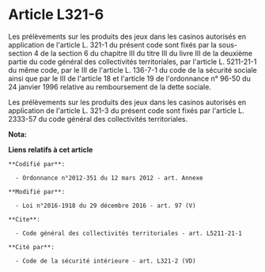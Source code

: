 # Article L321-6

Les prélèvements sur les produits des jeux dans les casinos autorisés en  application de l'article L. 321-1 du présent code
sont fixés par la  sous-section 4 de la section 6 du chapitre III du titre III du livre III  de la deuxième partie du code
général des collectivités territoriales,  par l'article L. 5211-21-1 du même code, par le III de l'article L.  136-7-1 du
code de la sécurité sociale ainsi que par le III de l'article  18 et l'article 19 de l'ordonnance n° 96-50 du 24 janvier 1996
relative  au remboursement de la dette sociale. 

Les  prélèvements sur les produits des jeux dans les casinos autorisés en  application de l'article L. 321-3 du présent code
sont fixés par  l'article L. 2333-57 du code général des collectivités territoriales.

**Nota:**



**Liens relatifs à cet article**

	**Codifié par**:

	  - Ordonnance n°2012-351 du 12 mars 2012 - art. Annexe

	**Modifié par**:

	  - Loi n°2016-1918 du 29 décembre 2016 - art. 97 (V)

	**Cite**:

	  - Code général des collectivités territoriales - art. L5211-21-1

	**Cité par**:

	  - Code de la sécurité intérieure - art. L321-2 (VD)
